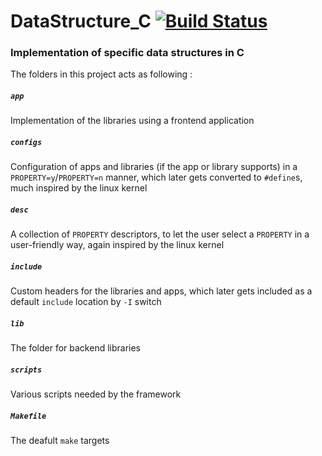 # DataStructure_C [![Build Status](https://travis-ci.org/iamsubhranil/DataStructure_C.svg?branch=master)](https://travis-ci.org/iamsubhranil/DataStructure_C)
### Implementation of specific data structures in C
The folders in this project acts as following :
##### `app`
Implementation of the libraries using a frontend application
##### `configs`
Configuration of apps and libraries (if the app or library supports) in a `PROPERTY=y`/`PROPERTY=n` manner, which later gets converted to `#define`s, much inspired by the linux kernel
##### `desc`
A collection of `PROPERTY` descriptors, to let the user select a `PROPERTY` in a user-friendly way, again inspired by the linux kernel
##### `include`
Custom headers for the libraries and apps, which later gets included as a default `include` location by `-I` switch
##### `lib`
The folder for backend libraries
##### `scripts`
Various scripts needed by the framework
##### `Makefile`
The deafult `make` targets
